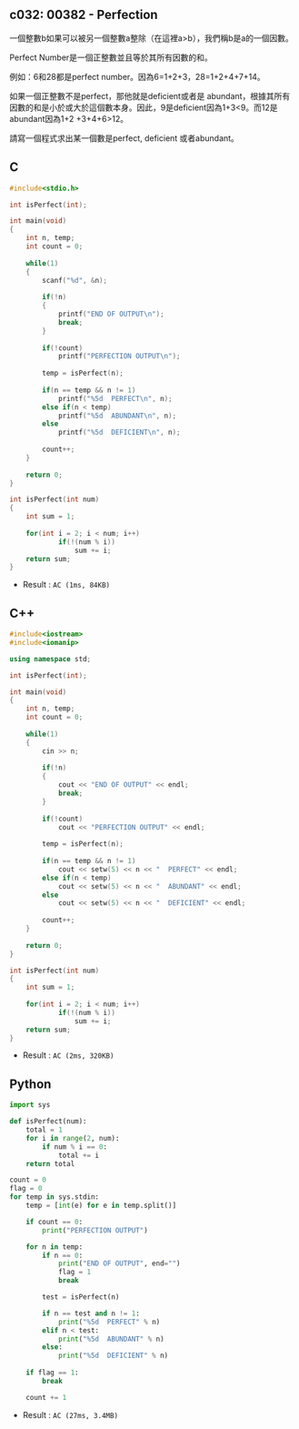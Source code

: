 ## c032: 00382 - Perfection
一個整數b如果可以被另一個整數a整除（在這裡a>b），我們稱b是a的一個因數。

Perfect Number是一個正整數並且等於其所有因數的和。

例如：6和28都是perfect number。因為6=1+2+3，28=1+2+4+7+14。

如果一個正整數不是perfect，那他就是deficient或者是 abundant，根據其所有因數的和是小於或大於這個數本身。因此，9是deficient因為1+3<9。而12是abundant因為1+2 +3+4+6>12。

請寫一個程式求出某一個數是perfect, deficient 或者abundant。

## C
```C
#include<stdio.h>

int isPerfect(int);

int main(void)
{
	int n, temp;
	int count = 0;
	
	while(1)
	{
		scanf("%d", &n);
		
		if(!n)
		{
			printf("END OF OUTPUT\n");
			break;
		}
		
		if(!count)
			printf("PERFECTION OUTPUT\n");
		
		temp = isPerfect(n);
		
		if(n == temp && n != 1)
			printf("%5d  PERFECT\n", n);
		else if(n < temp)
			printf("%5d  ABUNDANT\n", n);
		else
			printf("%5d  DEFICIENT\n", n);
		
		count++;
	}
	
	return 0;
}

int isPerfect(int num)
{
	int sum = 1;
	
	for(int i = 2; i < num; i++)
			if(!(num % i))
				sum += i;
	return sum;
}
```
 * Result : `AC (1ms, 84KB)`

## C++
```C++
#include<iostream>
#include<iomanip>

using namespace std;

int isPerfect(int);

int main(void)
{
	int n, temp;
	int count = 0;
	
	while(1)
	{
		cin >> n;
		
		if(!n)
		{
			cout << "END OF OUTPUT" << endl;
			break;
		}
		
		if(!count)
			cout << "PERFECTION OUTPUT" << endl;
		
		temp = isPerfect(n);
		
		if(n == temp && n != 1)
			cout << setw(5) << n << "  PERFECT" << endl;
		else if(n < temp)
			cout << setw(5) << n << "  ABUNDANT" << endl;
		else
			cout << setw(5) << n << "  DEFICIENT" << endl;
		
		count++;
	}
	
	return 0;
}

int isPerfect(int num)
{
	int sum = 1;
	
	for(int i = 2; i < num; i++)
			if(!(num % i))
				sum += i;
	return sum;
}
```
 * Result : `AC (2ms, 320KB)`

## Python
```python
import sys

def isPerfect(num):
    total = 1
    for i in range(2, num):
        if num % i == 0:
            total += i
    return total

count = 0
flag = 0
for temp in sys.stdin:
    temp = [int(e) for e in temp.split()]

    if count == 0:
        print("PERFECTION OUTPUT")

    for n in temp:
        if n == 0:
            print("END OF OUTPUT", end="")
            flag = 1
            break

        test = isPerfect(n)

        if n == test and n != 1:
            print("%5d  PERFECT" % n)
        elif n < test:
            print("%5d  ABUNDANT" % n)
        else:
            print("%5d  DEFICIENT" % n)
    
    if flag == 1:
        break 

    count += 1      
```
 * Result : `AC (27ms, 3.4MB)`
